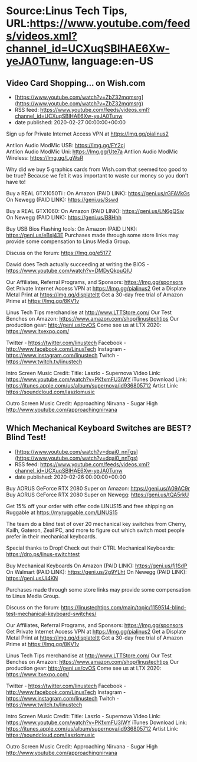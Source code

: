 # Source:Linus Tech Tips, URL:https://www.youtube.com/feeds/videos.xml?channel_id=UCXuqSBlHAE6Xw-yeJA0Tunw, language:en-US

## Video Card Shopping… on Wish.com
 - [https://www.youtube.com/watch?v=ZbZ32mqmsrg](https://www.youtube.com/watch?v=ZbZ32mqmsrg)
 - RSS feed: https://www.youtube.com/feeds/videos.xml?channel_id=UCXuqSBlHAE6Xw-yeJA0Tunw
 - date published: 2020-02-27 00:00:00+00:00

Sign up for Private Internet Access VPN at https://lmg.gg/pialinus2

Antlion Audio ModMic USB: https://lmg.gg/FY2cj  
Antlion Audio ModMic Uni: https://lmg.gg/Ute7a
Antlion Audio ModMic Wireless: https://lmg.gg/LgWsR  

Why did we buy 5 graphics cards from Wish.com that seemed too good to be true? Because we felt it was important to waste our money so you don't have to!

Buy a REAL GTX1050Ti :
On Amazon (PAID LINK): https://geni.us/rGFAVkGs
On Newegg (PAID LINK): https://geni.us/Sswd

Buy a REAL GTX1060:
On Amazon (PAID LINK): https://geni.us/LN6gQSw
On Newegg (PAID LINK): https://geni.us/B8Hhh

Buy USB Bios Flashing tools:
On Amazon (PAID LINK): https://geni.us/eBsj43E
Purchases made through some store links may provide some compensation to Linus Media Group.

Discuss on the forum: https://lmg.gg/e5177

Dawid does Tech actually succeeding at writing the BIOS - https://www.youtube.com/watch?v=DMDyQkpuQIU

Our Affiliates, Referral Programs, and Sponsors: https://lmg.gg/sponsors
Get Private Internet Access VPN at https://lmg.gg/pialinus2
Get a Displate Metal Print at https://lmg.gg/displateltt
Get a 30-day free trial of Amazon Prime at https://lmg.gg/8KV1v

Linus Tech Tips merchandise at http://www.LTTStore.com/ 
Our Test Benches on Amazon: https://www.amazon.com/shop/linustechtips 
Our production gear: http://geni.us/cvOS
Come see us at LTX 2020: https://www.ltxexpo.com/

Twitter - https://twitter.com/linustech
Facebook - http://www.facebook.com/LinusTech
Instagram - https://www.instagram.com/linustech
Twitch - https://www.twitch.tv/linustech 

Intro Screen Music Credit:
Title: Laszlo - Supernova
Video Link: https://www.youtube.com/watch?v=PKfxmFU3lWY
iTunes Download Link: https://itunes.apple.com/us/album/supernova/id936805712
Artist Link: https://soundcloud.com/laszlomusic

Outro Screen Music Credit: Approaching Nirvana - Sugar High http://www.youtube.com/approachingnirvana

## Which Mechanical Keyboard Switches are BEST? Blind Test!
 - [https://www.youtube.com/watch?v=dqai0_nnTgs](https://www.youtube.com/watch?v=dqai0_nnTgs)
 - RSS feed: https://www.youtube.com/feeds/videos.xml?channel_id=UCXuqSBlHAE6Xw-yeJA0Tunw
 - date published: 2020-02-26 00:00:00+00:00

Buy AORUS GeForce RTX 2080 Super on Amazon: https://geni.us/A09AC9r
Buy AORUS GeForce RTX 2080 Super on Newegg: https://geni.us/tQA5rkU

Get 15% off your order with offer code LINUS15 and free shipping on Ruggable at https://myruggable.com/LINUS15

The team do a blind test of over 20 mechanical key switches from Cherry, Kailh, Gateron, Zeal PC, and more to figure out which switch most people prefer in their mechanical keyboards. 

Special thanks to Drop! Check out their CTRL Mechanical Keyboards: https://dro.ps/linus-switchtest

Buy Mechanical Keyboards 
On Amazon (PAID LINK): https://geni.us/fj1SdP
On Walmart (PAID LINK): https://geni.us/2g9YLht
On Newegg (PAID LINK): https://geni.us/Ji4KN

Purchases made through some store links may provide some compensation to Linus Media Group.

Discuss on the forum: https://linustechtips.com/main/topic/1159514-blind-test-mechanical-keyboard-switches/

Our Affiliates, Referral Programs, and Sponsors: https://lmg.gg/sponsors
Get Private Internet Access VPN at https://lmg.gg/pialinus2
Get a Displate Metal Print at https://lmg.gg/displateltt
Get a 30-day free trial of Amazon Prime at https://lmg.gg/8KV1v

Linus Tech Tips merchandise at http://www.LTTStore.com/ 
Our Test Benches on Amazon: https://www.amazon.com/shop/linustechtips 
Our production gear: http://geni.us/cvOS
Come see us at LTX 2020: https://www.ltxexpo.com/

Twitter - https://twitter.com/linustech
Facebook - http://www.facebook.com/LinusTech
Instagram - https://www.instagram.com/linustech
Twitch - https://www.twitch.tv/linustech 

Intro Screen Music Credit:
Title: Laszlo - Supernova
Video Link: https://www.youtube.com/watch?v=PKfxmFU3lWY
iTunes Download Link: https://itunes.apple.com/us/album/supernova/id936805712
Artist Link: https://soundcloud.com/laszlomusic

Outro Screen Music Credit: Approaching Nirvana - Sugar High http://www.youtube.com/approachingnirvana

